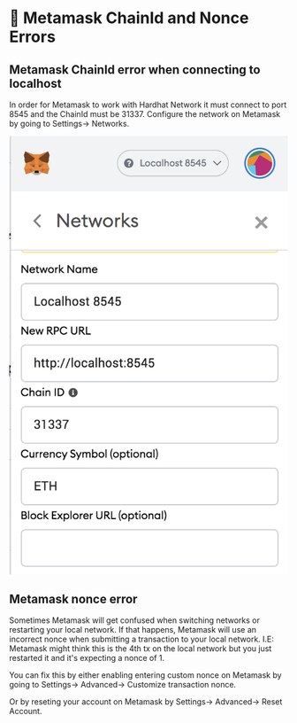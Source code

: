 # 🦊 Metamask ChainId and Nonce Errors

## Metamask ChainId error when connecting to localhost 

In order for Metamask to work with Hardhat Network it must connect to port 8545 and the ChainId must be 31337. Configure the network on Metamask by going to Settings-&gt; Networks.

![](../../.gitbook/assets/screen-shot-2021-06-24-at-12.24.22-pm.png)

## Metamask nonce error

Sometimes Metamask will get confused when switching networks or restarting your local network. If that happens, Metamask will use an incorrect nonce when submitting a transaction to your local network. I.E: Metamask might think this is the 4th tx on the local network but you just restarted it and it's expecting a nonce of 1.

You can fix this by either enabling entering custom nonce on Metamask by going to Settings-&gt; Advanced-&gt; Customize transaction nonce.

Or by reseting your account on Metamask by Settings-&gt; Advanced-&gt; Reset Account.



